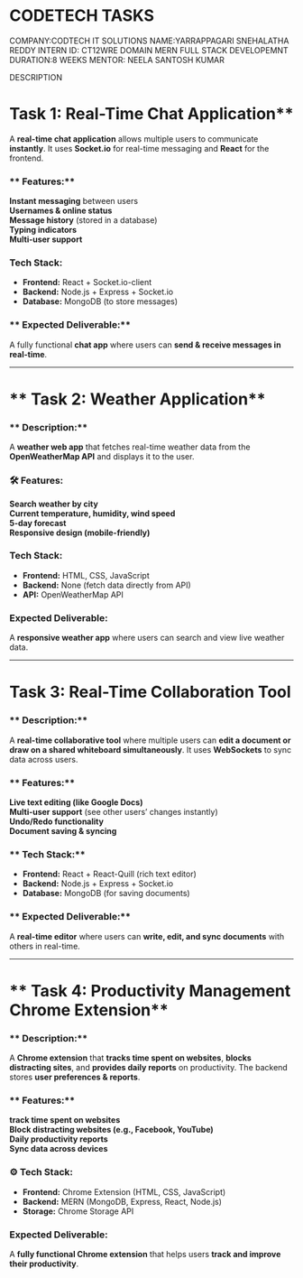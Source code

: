 # CODETECH TASKS
COMPANY:CODTECH IT SOLUTIONS
NAME:YARRAPPAGARI SNEHALATHA REDDY
INTERN ID: CT12WRE
DOMAIN MERN FULL STACK DEVELOPEMNT
DURATION:8 WEEKS
MENTOR: NEELA SANTOSH KUMAR

DESCRIPTION


#  Task 1: Real-Time Chat Application**
 
A **real-time chat application** allows multiple users to communicate **instantly**. It uses **Socket.io** for real-time messaging and **React** for the frontend.  

### ** Features:**  
 **Instant messaging** between users  
 **Usernames & online status**  
 **Message history** (stored in a database)  
 **Typing indicators**  
 **Multi-user support**  

### **Tech Stack:**  
- **Frontend:** React + Socket.io-client  
- **Backend:** Node.js + Express + Socket.io  
- **Database:** MongoDB (to store messages)  

### ** Expected Deliverable:**  
A fully functional **chat app** where users can **send & receive messages in real-time**.  

---

# ** Task 2: Weather Application**
### ** Description:**  
A **weather web app** that fetches real-time weather data from the **OpenWeatherMap API** and displays it to the user.  

### **🛠 Features:**  
**Search weather by city**  
**Current temperature, humidity, wind speed**  
**5-day forecast**  
**Responsive design (mobile-friendly)**  

### **Tech Stack:**  
- **Frontend:** HTML, CSS, JavaScript  
- **Backend:** None (fetch data directly from API)  
- **API:** OpenWeatherMap API  

### **Expected Deliverable:**  
A **responsive weather app** where users can search and view live weather data.  

---

# **Task 3: Real-Time Collaboration Tool**
### ** Description:**  
A **real-time collaborative tool** where multiple users can **edit a document or draw on a shared whiteboard simultaneously**. It uses **WebSockets** to sync data across users.  

### ** Features:**  
 **Live text editing (like Google Docs)**  
 **Multi-user support** (see other users’ changes instantly)  
 **Undo/Redo functionality**  
 **Document saving & syncing**  

### ** Tech Stack:**  
- **Frontend:** React + React-Quill (rich text editor)  
- **Backend:** Node.js + Express + Socket.io  
- **Database:** MongoDB (for saving documents)  

### ** Expected Deliverable:**  
A **real-time editor** where users can **write, edit, and sync documents** with others in real-time.  

---

# ** Task 4: Productivity Management Chrome Extension**
### ** Description:**  
A **Chrome extension** that **tracks time spent on websites**, **blocks distracting sites**, and **provides daily reports** on productivity. The backend stores **user preferences & reports**.  

### ** Features:**  
 **track time spent on websites**  
 **Block distracting websites (e.g., Facebook, YouTube)**  
 **Daily productivity reports**  
 **Sync data across devices**  

### **⚙ Tech Stack:**  
- **Frontend:** Chrome Extension (HTML, CSS, JavaScript)  
- **Backend:** MERN (MongoDB, Express, React, Node.js)  
- **Storage:** Chrome Storage API  

### **Expected Deliverable:**  
A **fully functional Chrome extension** that helps users **track and improve their productivity**.  
